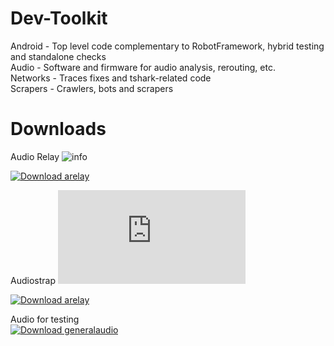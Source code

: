 # Dev-Toolkit  
    
Android - Top level code complementary to RobotFramework, hybrid testing and standalone checks  
Audio - Software and firmware for audio analysis, rerouting, etc.  
Networks - Traces fixes and tshark-related code  
Scrapers - Crawlers, bots and scrapers  


# Downloads  
Audio Relay ![info](https://github.com/scripting-drafts/Dev-Toolkit/tree/main/Audio/Peripherals/Wiretapping)    
  
[![Download arelay](https://a.fsdn.com/con/app/sf-download-button)](https://sourceforge.net/projects/arelay/files/arelay.img/download)  
  
Audiostrap ![info](https://github.com/scripting-drafts/Dev-Toolkit/blob/main/Audio/Peripherals/OSC%20Messaging/audiostrap%20schematics%20pg2.pdf)   
  
[![Download arelay](https://a.fsdn.com/con/app/sf-download-button)](https://sourceforge.net/projects/audiostrap/files/Audiostrap.dmg/download)   
  
Audio for testing   
[![Download generalaudio](https://a.fsdn.com/con/app/sf-download-button)](https://sourceforge.net/projects/generalaudio.arelay.p/files/AudioForTesting/download)   
  
